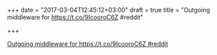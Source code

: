 +++
date = "2017-03-04T12:45:12+03:00"
draft = true
title = "Outgoing middleware for  https://t.co/9IcooroC6Z #reddit"

+++

<p><a href="https://t.co/HMFEHTPmIC">Outgoing middleware for  https://t.co/9IcooroC6Z #reddit</a></p>
